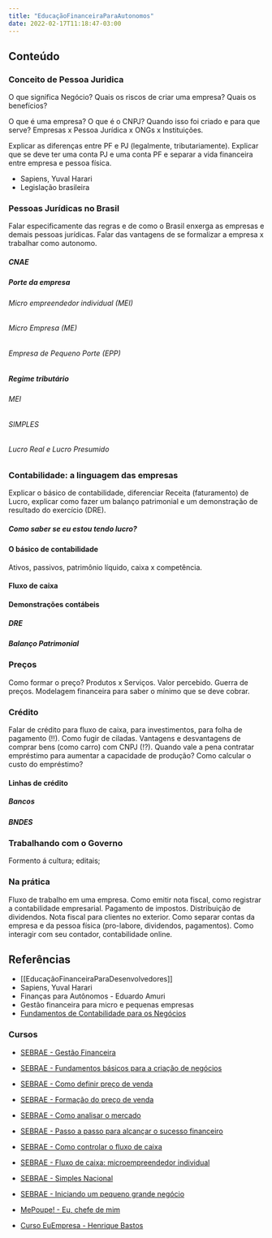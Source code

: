 ```yaml
---
title: "EducaçãoFinanceiraParaAutonomos"
date: 2022-02-17T11:18:47-03:00
---
```


## Conteúdo

### Conceito de Pessoa Juridica

O que significa Negócio? Quais os riscos de criar uma empresa? Quais os benefícios?

O que é uma empresa? O que é o CNPJ? Quando isso foi criado e para que serve? Empresas x Pessoa Jurídica x ONGs x Instituições.

Explicar as diferenças entre PF e PJ (legalmente, tributariamente). Explicar que se deve ter uma conta PJ e uma conta PF e separar a vida financeira entre empresa e pessoa física.

- Sapiens, Yuval Harari
- Legislação brasileira

### Pessoas Jurídicas no Brasil

Falar especificamente das regras e de como o Brasil enxerga as empresas e demais pessoas jurídicas. Falar das vantagens de se formalizar a empresa x trabalhar como autonomo.

##### CNAE

##### Porte da empresa

###### Micro empreendedor individual (MEI)

###### Micro Empresa (ME)

###### Empresa de Pequeno Porte (EPP)

##### Regime tributário

###### MEI

###### SIMPLES

###### Lucro Real e Lucro Presumido

### Contabilidade: a linguagem das empresas

Explicar o básico de contabilidade, diferenciar Receita (faturamento) de Lucro, explicar como fazer um balanço patrimonial e um demonstração de resultado do exercício (DRE).

##### Como saber se eu estou tendo lucro?

#### O básico de contabilidade

Ativos, passivos, patrimônio líquido, caixa x competência.

#### Fluxo de caixa

#### Demonstrações contábeis

##### DRE

##### Balanço Patrimonial

### Preços

Como formar o preço? Produtos x Serviços. Valor percebido. Guerra de preços. Modelagem financeira para saber o mínimo que se deve cobrar.

### Crédito

Falar de crédito para fluxo de caixa, para investimentos, para folha de pagamento (!!). Como fugir de ciladas. Vantagens e desvantagens de comprar bens (como carro) com CNPJ (!?). Quando vale a pena contratar empréstimo para aumentar a capacidade de produção? Como calcular o custo do empréstimo?

#### Linhas de crédito

##### Bancos

##### BNDES

### Trabalhando com o Governo

Formento á cultura; editais;

### Na prática

Fluxo de trabalho em uma empresa. Como emitir nota fiscal, como registrar a contabilidade empresarial. Pagamento de impostos. Distribuição de dividendos. Nota fiscal para clientes no exterior. Como separar contas da empresa e da pessoa física (pro-labore, dividendos, pagamentos). Como interagir com seu contador, contabilidade online.

## Referências

- [[EducaçãoFinanceiraParaDesenvolvedores]]
- Sapiens, Yuval Harari
- Finanças para Autônomos - Eduardo Amuri
- Gestão financeira para micro e pequenas empresas
- [Fundamentos de Contabilidade para os Negócios](https://www.amazon.com.br/Fundamentos-Contabilidade-Para-os-Neg%C3%B3cios/dp/8535272909)

### Cursos
- [SEBRAE - Gestão Financeira](https://www.sebrae.com.br/sites/PortalSebrae/cursosonline/gestao-financeira,7370b8a6a28bb610VgnVCM1000004c00210aRCRD)

- [SEBRAE - Fundamentos básicos para a criação de negócios](https://sebrae.com.br/sites/PortalSebrae/cursosonline/fundamentos-basicos-para-a-criacao-de-negocios,15be5fa05e239710VgnVCM100000d701210aRCRD)

- [SEBRAE - Como definir preço de venda](https://sebrae.com.br/sites/PortalSebrae/cursosonline/como-definir-preco-de-venda,04a0b8a6a28bb610VgnVCM1000004c00210aRCRD)

- [SEBRAE - Formação do preço de venda](https://sebrae.com.br/sites/PortalSebrae/cursosonline/formacao-do-preco-de-venda,7490b8a6a28bb610VgnVCM1000004c00210aRCRD)

- [SEBRAE - Como analisar o mercado](https://sebrae.com.br/sites/PortalSebrae/cursosonline/como-analisar-o-mercado,1d70b8a6a28bb610VgnVCM1000004c00210aRCRD)

- [SEBRAE - Passo a passo para alcançar o sucesso financeiro](https://sebrae.com.br/sites/PortalSebrae/cursosonline/passo-a-passo-para-alcancar-o-sucesso-financeiro,2aa82653d4b74710VgnVCM1000004c00210aRCRD)

- [SEBRAE - Como controlar o fluxo de caixa](https://sebrae.com.br/sites/PortalSebrae/cursosonline/como-controlar-o-fluxo-de-caixa,45b0b8a6a28bb610VgnVCM1000004c00210aRCRD)

- [SEBRAE - Fluxo de caixa: microempreendedor individual](https://sebrae.com.br/sites/PortalSebrae/cursosonline/fluxo-de-caixa-mei,5a70b8a6a28bb610VgnVCM1000004c00210aRCRD)

- [SEBRAE - Simples Nacional](https://sebrae.com.br/sites/PortalSebrae/cursosonline/simples-nacional,5b90b8a6a28bb610VgnVCM1000004c00210aRCRD)

- [SEBRAE - Iniciando um pequeno grande negócio](https://sebrae.com.br/sites/PortalSebrae/cursosonline/iniciando-um-pequeno-grande-negocio,5f60b8a6a28bb610VgnVCM1000004c00210aRCRD)

- [MePoupe! - Eu, chefe de mim](https://conteudos.mepoupenaweb.com.br/planejamento-financeiro/autonomos/)

- [Curso EuEmpresa - Henrique Bastos](https://henriquebastos.net/produtos/eu-empresa/)

  

